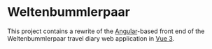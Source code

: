 # Weltenbummlerpaar

This project contains a rewrite of the [Angular][]-based front end of the
Weltenbummlerpaar travel diary web application in [Vue 3][].

[Angular]: https://angular.io/
[Vue 3]: https://vuejs.org/

